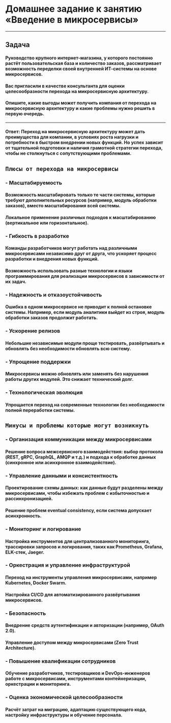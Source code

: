 # Домашнее задание к занятию «Введение в микросервисы»
---
## Задача
#### Руководство крупного интернет-магазина, у которого постоянно растёт пользовательская база и количество заказов, рассматривает возможность переделки своей внутренней ИТ-системы на основе микросервисов.

#### Вас пригласили в качестве консультанта для оценки целесообразности перехода на микросервисную архитектуру.

#### Опишите, какие выгоды может получить компания от перехода на микросервисную архитектуру и какие проблемы нужно решить в первую очередь.
---
#### Ответ: Переход на микросервисную архитектуру может дать преимущества для компании, в условиях роста нагрузки и потребности в быстром внедрении новых функций. Но успех зависит от тщательной подготовки и наличия грамотной стратегии перехода, чтобы не столкнуться с сопутствующими проблемами.

## `Плюсы от перехода на микросервисы`
### - Масштабируемость

#### Возможность масштабировать только те части системы, которые требуют дополнительных ресурсов (например, модуль обработки заказов), вместо масштабирования всей системы.
#### Локальное применение различных подходов к масштабированию (вертикальное или горизонтальное).

### - Гибкость в разработке

#### Команды разработчиков могут работать над различными микросервисами независимо друг от друга, что ускоряет процесс разработки и внедрения новых функций.
#### Возможность использовать разные технологии и языки программирования для реализации микросервисов в зависимости от их задач.

### - Надежность и отказоустойчивость

#### Ошибка в одном микросервисе не приводит к полной остановке системы. Например, если модуль аналитики выйдет из строя, модуль обработки заказов продолжит работать.

### - Ускорение релизов

#### Небольшие независимые модули проще тестировать, развёртывать и обновлять без необходимости обновлять всю систему.

### - Упрощение поддержки

#### Микросервисы можно обновлять или заменять без нарушения работы других модулей. Это снижает технический долг.

### - Технологическая эволюция

#### Упрощается переход на современные технологии без необходимости полной переработки системы.

## `Минусы и проблемы которые могут возникнуть`
### - Организация коммуникации между микросервисами

#### Решение вопроса межсервисного взаимодействия: выбор протокола (REST, gRPC, GraphQL, AMQP и т.д.) и подхода к обработке данных (синхронное или асинхронное взаимодействие).

### - Управление данными и консистентность

#### Проектирование схемы данных: как данные будут разделены между микросервисами, чтобы избежать проблем с избыточностью и рассинхронизацией.
#### Решение проблем eventual consistency, если система допускает асинхронность.

### - Мониторинг и логирование

#### Настройка инструментов для централизованного мониторинга, трассировки запросов и логирования, таких как Prometheus, Grafana, ELK-стек, Jaeger.

### - Оркестрация и управление инфраструктурой

#### Переход на инструменты управления микросервисами, например Kubernetes, Docker Swarm.
#### Настройка CI/CD для автоматизированного развёртывания микросервисов.

### - Безопасность

#### Внедрение средств аутентификации и авторизации (например, OAuth 2.0).
#### Управление доступом между микросервисами (Zero Trust Architecture).

### - Повышение квалификации сотрудников

#### Обучение разработчиков, тестировщиков и DevOps-инженеров работе с микросервисами, инструментами контейнеризации, оркестрации и мониторинга.

### - Оценка экономической целесообразности

#### Расчёт затрат на миграцию, адаптацию существующего кода, настройку инфраструктуры и обучение персонала.

